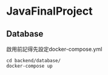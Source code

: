 # JavaFinalProject



## Database
啟用前記得先設定docker-compose.yml
```
cd backend/database/
docker-compose up
```
